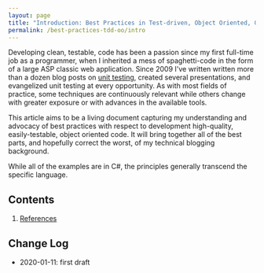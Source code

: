 ```yaml
---
layout: page
title: "Introduction: Best Practices in Test-driven, Object Oriented, Green- and Brownfield Development"
permalink: /best-practices-tdd-oo/intro
---
```


Developing clean, testable, code has been a passion since my first full-time job as a programmer, when I inherited a mess of spaghetti-code in the form of a large ASP classic web application. Since 2009 I've written written more than a dozen blog posts on [unit testing](https://tech.safnet.com/blog/tag/unit-test/), created several presentations, and evangelized unit testing at every opportunity. As with most fields of practice, some techniques are continuously relevant while others change with greater exposure or with advances in the available tools.

This article aims to be a living document capturing my understanding and advocacy of best practices with respect to development high-quality, easily-testable, object oriented code. It will bring together all of the best parts, and hopefully correct the worst, of my technical blogging background.

 While all of the examples are in C#, the principles generally transcend the specific language.

## Contents

1. [References](references)

## Change Log

* 2020-01-11: first draft
